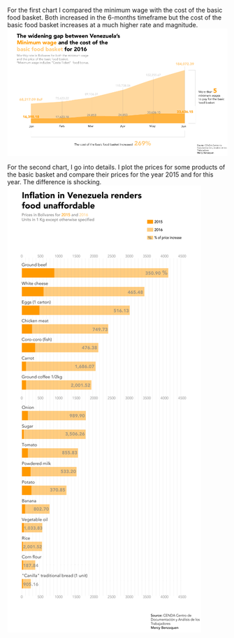 
For the first chart I compared the minimum wage with the cost of the basic food basket. Both increased in the 6-months timeframe but the cost of the basic food basket increases at a much higher rate and magnitude.
![Chart_1](Chart_1.png)

For the second chart, I go into details. I plot the prices for some products of the basic basket and compare their prices for the year 2015 and for this year. The difference is shocking.
![Chart_2](Chart_2.png)

